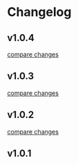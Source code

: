 # Changelog


## v1.0.4

[compare changes](https://github.com/noahhorlacher/nuxt-3-prlx/compare/v1.0.3...v1.0.4)

## v1.0.3

[compare changes](https://github.com/noahhorlacher/nuxt-3-prlx/compare/v1.0.2...v1.0.3)

## v1.0.2

[compare changes](https://github.com/noahhorlacher/nuxt-3-prlx/compare/v1.0.1...v1.0.2)

## v1.0.1


